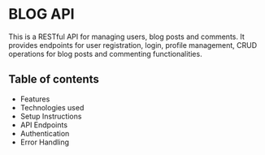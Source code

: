 # BLOG API

This is a RESTful API for managing users, blog posts and comments. It provides endpoints for user registration, login, profile management, CRUD operations for blog posts and commenting functionalities.

## Table of contents

- Features
- Technologies used
- Setup Instructions
- API Endpoints
- Authentication
- Error Handling

